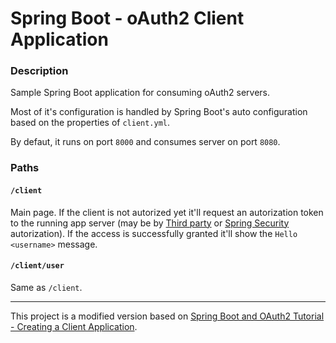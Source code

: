 # Spring Boot - oAuth2 Client Application

### Description

Sample Spring Boot application for consuming oAuth2 servers.

Most of it's configuration is handled by Spring Boot's auto configuration based on the properties of `client.yml`.

By defaut, it runs on port `8000` and consumes server on port `8080`.

### Paths

#### `/client`

Main page. If the client is not autorized yet it'll request an autorization token to the running app server (may be by [Third party][1] or [Spring Security][2] autorization). If the access is successfully granted it'll show the `Hello <username>` message.

#### `/client/user`

Same as `/client`.


---

This project is a modified version based on [Spring Boot and OAuth2 Tutorial - Creating a Client Application](https://spring.io/guides/tutorials/spring-boot-oauth2/#_creating_a_client_application).

[1]: ../oauth2-server-client
[2]: ../oauth2-server-security